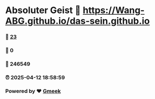 # Absoluter Geist :link: https://Wang-ABG.github.io/das-sein.github.io 
### :page_facing_up: [23](https://Wang-ABG.github.io/das-sein.github.io/tag.html) 
### :speech_balloon: 0 
### :hibiscus: 246549 
### :alarm_clock: 2025-04-12 18:58:59 
### Powered by :heart: [Gmeek](https://github.com/Meekdai/Gmeek)
